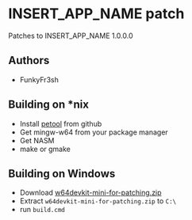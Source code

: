 INSERT_APP_NAME patch
==================

Patches to INSERT_APP_NAME 1.0.0.0

Authors
-------
 - FunkyFr3sh


Building on *nix
-----------------
 - Install [petool](https://github.com/FunkyFr3sh/petool) from github
 - Get mingw-w64 from your package manager
 - Get NASM
 - make or gmake

Building on Windows
-------------------
 - Download [w64devkit-mini-for-patching.zip](https://github.com/FunkyFr3sh/petool/releases/latest/download/w64devkit-mini-for-patching.zip)
 - Extract `w64devkit-mini-for-patching.zip` to `C:\`
 - run `build.cmd`
